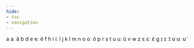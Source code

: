 ```yaml
---
hide:
- toc
- navigation
---
```

a
aː
ã
b
d
e
eː
ẽ
f
h
i
iː
ĩ
j
k
l
m
n
o
oː
õ
p
r
s
t
u
uː
ũ
v
w
z
ɛ
ɛː
ɛ̃
ɡ
ɪ
ɪː
ɪ̃
ʊ
ʊː
ʊ̃

